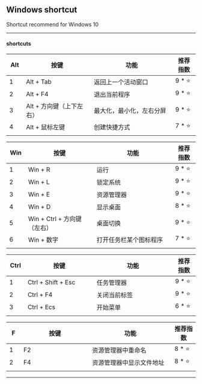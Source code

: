 ## Windows shortcut

Shortcut recommend for Windows 10

---

#### shortcuts

| Alt | 按键 | 功能 | 推荐指数 |
|---|---|---|---|
| 1 | Alt + Tab | 返回上一个活动窗口 | 9 * ⭐ |
| 2 | Alt + F4 | 退出当前程序 | 9 * ⭐ |
| 3 | Alt + 方向键（上下左右） | 最大化，最小化，左右分屏 | 9 * ⭐ |
| 4 | Alt + 鼠标左键 | 创建快捷方式 | 7 * ⭐ |
|<img width=40px/>|<img width=400px/>|<img width=500px/>|<img width=100px/>|

| Win | 按键 | 功能 | 推荐指数 |
|---|---|---|---|
| 1 | Win + R | 运行 | 9 * ⭐ |
| 2 | Win + L | 锁定系统 | 9 * ⭐ |
| 3 | Win + E | 资源管理器 | 9 * ⭐ |
| 4 | Win + D | 显示桌面 | 8 * ⭐ |
| 5 | Win + Ctrl + 方向键（左右） | 桌面切换 | 9 * ⭐ |
| 6 | Win + 数字 | 打开任务栏某个图标程序 | 7 * ⭐ |
|<img width=40px/>|<img width=400px/>|<img width=500px/>|<img width=100px/>|

| Ctrl | 按键 | 功能 | 推荐指数 |
|---|---|---|---|
| 1 | Ctrl + Shift + Esc | 任务管理器 | 9 * ⭐ |
| 2 | Ctrl + F4 | 关闭当前标签 | 9 * ⭐ |
| 3 | Ctrl + Ecs | 开始菜单 | 6 * ⭐ |
|<img width=40px/>|<img width=400px/>|<img width=500px/>|<img width=100px/>|

| F | 按键 | 功能 | 推荐指数 |
|---|---|---|---|
| 1 | F2 | 资源管理器中重命名 | 8 * ⭐ |
| 2 | F4 | 资源管理器中显示文件地址 | 8 * ⭐ |
|<img width=40px/>|<img width=400px/>|<img width=500px/>|<img width=100px/>|

---




